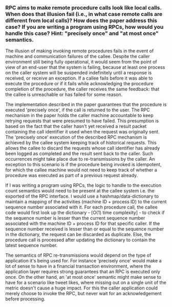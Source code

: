 ### RPC aims to make remote procedure calls look like local calls. When does that illusion fail (i.e., in what case remote calls are different from local calls)? How does the paper address this case? If you are writing a program using RPCs, how would you handle this case? Hint: "precisely once" and "at most once" semantics.

The illusion of making invoking remote procedures fails in the event of machine and communication failures of the callee. Despite the caller environment still being fully operational, it would seem from the point of view of an end-user that the system is failing, because at least one process on the caller system will be suspended indefinitely until a response is received, or receive an exception. If a callee fails before it was able to execute the procedure or if it fails while acknowledging the procedure completion of the procedure, the caller receives the same feedback: that the callee is unreachable or has failed for some reason.

The implementation described in the paper guarantees that the procedure is executed 'precisely once', if the call is returned to the user. The RPC mechanism in the paper holds the caller machine accountable to keep retrying requests that were presumed to have failed. This presumption is based on the fact that the caller hasn't yet received a result packet containing the call identifier it used when the request was originally sent. The 'precisely once' execution of the described RPC mechanism is achieved by the callee system keeping track of historical requests. This allows the callee to discard the requests whose call identifier has already been logged as completed and the result sent back to the caller. Such occurrences might take place due to re-transmissions by the caller. An exception to this scenario is if the procedure being invoked is idempotent, for which the callee machine would not need to keep track of whether a procedure was executed as part of a previous request already.

If I was writing a program using RPCs, the logic to handle to the execution count semantics would need to be present at the callee system i.e. the exported of the RPC interface. I would use a hashmap/data-dictionary to maintain a mapping of the activities (machine ID + process ID) to the current sequence number associated with it. For each procedure call, the callee code would first look up the dictionary - ​[​O(1) time complexity​]​ - to check if the sequence number is lesser than the current sequence number associated with the machine ID + process ID for that specific caller. If the sequence number received is lesser than or equal to the sequence number in the dictionary, the request can be discarded as duplicate. Else, the procedure call is processed after updating the dictionary to contain the latest sequence number.

The semantics of RPC re-transmissions would depend on the type of application it's being used for. For instance 'precisely once' would make a lot of sense to have in a financial transaction environment, where the application layer requires strong guarantees that an RPC is executed only once. 
On the other hand, an 'at most once' sem​​antic might make sense to have for a scenario like tweet likes, where missing out on a single unit of the metric doesn't cause a huge impact. For this the caller application could merely choose to invoke the RPC, but never wait for an acknowledgement before processing.
